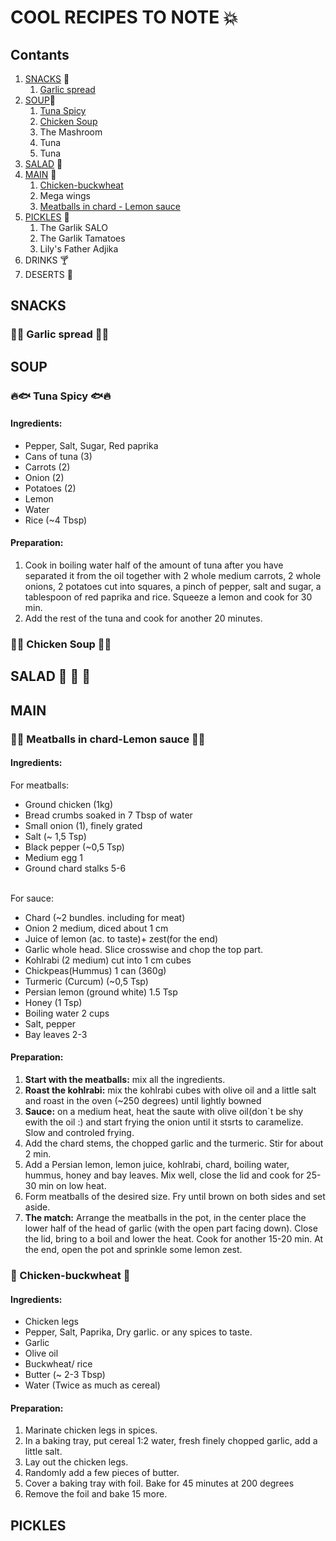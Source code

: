 <link rel="stylesheet" href="style.css">

# COOL RECIPES TO NOTE :boom:

## Contants

1. [SNACKS](#snacks) :rice_cracker:
    1. [Garlic spread](#garlic-spread)
2. [SOUP](#soup):stew:
    1. [Tuna Spicy](#🔥🐟-tuna-spicy-🐟🔥)
    2. [Chicken Soup](#🐥-chicken-soup-🐥)
    3. The Mashroom
    4. Tuna
    5. Tuna
3. [SALAD](#salad) :green_apple:
4. [MAIN](#main) :poultry_leg:
    1. [Chicken-buckwheat](#🍗-chicken-buckwheat-🍗)
    2. Mega wings
    3. [Meatballs in chard - Lemon sauce]((#🍋-meatballs-in-chard-lemon-sauce-🍋))
5. [PICKLES](#pickles) :tomato: 
    1. The Garlik SALO
    2. The Garlik Tamatoes
    3. Lily's Father Adjika
6. DRINKS :cocktail: 
7. DESERTS :doughnut:

## SNACKS 

### :garlic::herb: Garlic spread :herb::garlic:

## SOUP 

### :fire::fish: Tuna Spicy :fish::fire:

#### Ingredients:
<div class=container>
 
* Pepper, Salt, Sugar, Red paprika
* Cans of tuna (3)
* Carrots (2)
* Onion  (2) 
* Potatoes (2)  
* Lemon
* Water 
* Rice (~4 Tbsp)
</div>

#### Preparation:

1. Cook in boiling water half of the amount of tuna after you have separated it from the oil together with 2 whole medium carrots, 2 whole onions, 2 potatoes cut into squares, a pinch of pepper, salt and sugar, a tablespoon of red paprika and rice. Squeeze a lemon and cook for 30 min.
2. Add the rest of the tuna and cook for another 20 minutes.

### :hatched_chick::stew: Chicken Soup :stew::hatched_chick:

## SALAD :cucumber: :cucumber: :cucumber: 

## MAIN 

### :falafel::lemon: Meatballs in chard-Lemon sauce :lemon::falafel:

#### Ingredients:
<div class=container>
For meatballs:

* Ground chicken (1kg)
* Bread crumbs soaked in 7 Tbsp of water
* Small onion (1), finely grated
* Salt (~ 1,5 Tsp)
* Black pepper (~0,5 Tsp)
* Medium egg 1
* Ground chard stalks 5-6
</div>
<br>
<div class=container>
For sauce:

* Chard (~2 bundles. including for meat)
* Onion 2 medium, diced about 1 cm
* Juice of lemon (ac. to taste)+ zest(for the end)
* Garlic whole head. Slice crosswise and chop the top part.
* Kohlrabi (2 medium) cut into 1 cm cubes
* Chickpeas(Hummus)  1 can (360g)
* Turmeric (Curcum) (~0,5 Tsp)
* Persian lemon (ground white) 1.5 Tsp
* Honey (1 Tsp)
* Boiling water 2 cups
* Salt, pepper
* Bay leaves 2-3
</div>

#### Preparation:
    
1. **Start with the meatballs:** mix all the ingredients.
2. **Roast the kohlrabi:** mix the kohlrabi cubes with olive oil and a little salt and roast in the oven (~250 degrees) until lightly bowned
3. **Sauce:** on a medium heat, heat the saute with olive oil(don`t be shy ewith the oil :) and start frying the onion until it stsrts to caramelize. Slow and controled frying.
4. Add the chard stems, the chopped garlic and the turmeric. Stir for about 2 min.
5. Add a Persian lemon, lemon juice, kohlrabi, chard, boiling water, hummus, honey and bay leaves. Mix well, close the lid and cook for 25-30 min on low heat.
6. Form meatballs of the desired size. Fry until brown on both sides and set aside.
7. **The match:** Arrange the meatballs in the pot, in the center place the lower half of the head of garlic (with the open part facing down). Close the lid, bring to a boil and lower the heat. Cook for another 15-20 min. At the end, open the pot and sprinkle some lemon zest.

###  :poultry_leg: Chicken-buckwheat :poultry_leg:

#### Ingredients:
<div class=container>
 
* Chicken legs
* Pepper,  Salt,  Paprika, Dry garlic. or any spices to taste.
* Garlic
* Olive oil 
* Buckwheat/ rice  
* Butter (~ 2-3 Tbsp)
* Water (Twice as much as cereal)
</div>

#### Preparation:

1. Marinate chicken legs in spices.
2. In a baking tray, put cereal 1:2 water, fresh finely chopped garlic, add a little salt.
3. Lay out the chicken legs.
5. Randomly add a few pieces of butter.
6. Cover a baking tray with foil. Bake for 45 minutes  at 200 degrees
7. Remove the foil and bake 15 more.

## PICKLES 

